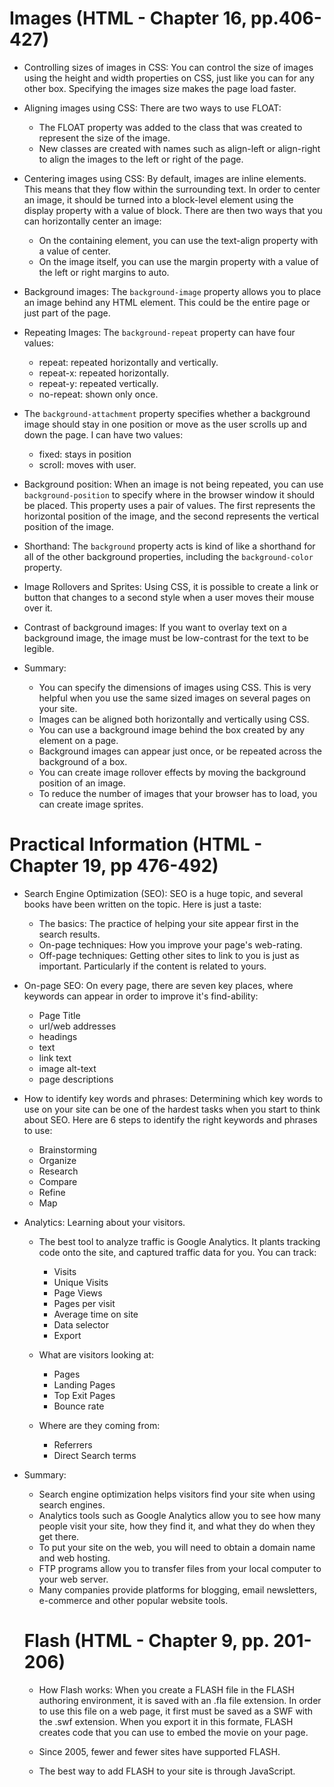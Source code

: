 # Images (HTML - Chapter 16, pp.406-427)

- Controlling sizes of images in CSS: You can control the size of images using the height and width properties on CSS, just like you can for any other box. Specifying the images size makes the page load faster.

- Aligning images using CSS: There are two ways to use FLOAT:
  - The FLOAT property was added to the class that was created to represent the size of the image. 
  - New classes are created with names such as align-left or align-right to align the images to the left or right of the page. 

- Centering images using CSS: By default, images are inline elements. This means that they flow within the surrounding text. In order to center an image, it should be turned into a block-level element using the display property with a value of block. There are then two ways that you can horizontally center an image: 
  - On the containing element, you can use the text-align property with a value of center. 
  - On the image itself, you can use the margin property with a value of the left or right margins to auto.

- Background images: The `background-image` property allows you to place an image behind any HTML element. This could be the entire page or just part of the page.

- Repeating Images: The `background-repeat` property can have four values: 
  - repeat: repeated horizontally and vertically.
  - repeat-x: repeated horizontally.
  - repeat-y: repeated vertically.
  - no-repeat: shown only once.

- The `background-attachment` property specifies whether a background image should stay in one position or move as the user scrolls up and down the page. I can have two values:
  - fixed: stays in position
  - scroll: moves with user.

- Background position: When an image is not being repeated, you can use `background-position` to specify where in the browser window it should be placed. This property uses a pair of values. The first represents the horizontal position of the image, and the second represents the vertical position of the image.

- Shorthand: The `background` property acts is kind of like a shorthand for all of the other background properties, including the `background-color` property.

- Image Rollovers and Sprites: Using CSS, it is possible to create a link or button that changes to a second style when a user moves their mouse over it.

- Contrast of background images: If you want to overlay text on a background image, the image must be low-contrast for the text to be legible.

- Summary: 
  - You can specify the dimensions of images using CSS. This is very helpful when you use the same sized images on several pages on your site.
  - Images can be aligned both horizontally and vertically using CSS. 
  - You can use a background image behind the box created by any element on a page. 
  - Background images can appear just once, or be repeated across the background of a box. 
  - You can create image rollover effects by moving the background position of an image.
  - To reduce the number of images that your browser has to load, you can create image sprites.

# Practical Information (HTML - Chapter 19, pp 476-492)

- Search Engine Optimization (SEO): SEO is a huge topic, and several books have been written on the topic. Here is just a taste:
  - The basics: The practice of helping your site appear first in the search results.
  - On-page techniques: How you improve your page's web-rating.
  - Off-page techniques: Getting other sites to link to you is just as important. Particularly if the content is related to yours. 

- On-page SEO: On every page, there are seven key places, where keywords can appear in order to improve it's find-ability:
  - Page Title 
  - url/web addresses
  - headings
  - text
  - link text
  - image alt-text
  - page descriptions

- How to identify key words and phrases: Determining which key words to use on your site can be one of the hardest tasks when you start to think about SEO. Here are 6 steps to identify the right keywords and phrases to use:
  - Brainstorming
  - Organize
  - Research
  - Compare
  - Refine
  - Map

- Analytics: Learning about your visitors.
  - The best tool to analyze traffic is Google Analytics. It plants tracking code onto the site, and captured traffic data for you. You can track:
    - Visits
    - Unique Visits
    - Page Views
    - Pages per visit
    - Average time on site
    - Data selector
    - Export

  - What are visitors looking at:
    - Pages 
    - Landing Pages
    - Top Exit Pages
    - Bounce rate

  - Where are they coming from:
    - Referrers
    - Direct Search terms

- Summary:
  - Search engine optimization helps visitors find your site when using search engines.
  - Analytics tools such as Google Analytics allow you to see how many people visit your site, how they find it, and what they do when they get there.
  - To put your site on the web, you will need to obtain a domain name and web hosting.
  - FTP programs allow you to transfer files from your local computer to your web server.
  - Many companies provide platforms for blogging, email newsletters, e-commerce and other popular website tools.

  # Flash (HTML - Chapter 9, pp. 201-206)

  - How Flash works: When you create a FLASH file in the FLASH authoring environment, it is saved with an .fla file extension. In order to use this file on a web page, it first must be saved as a SWF with the .swf extension. When you export it in this formate, FLASH creates code that you can use to embed the movie on your page. 

  - Since 2005, fewer and fewer sites have supported FLASH. 

  - The best way to add FLASH to your site is through JavaScript.

